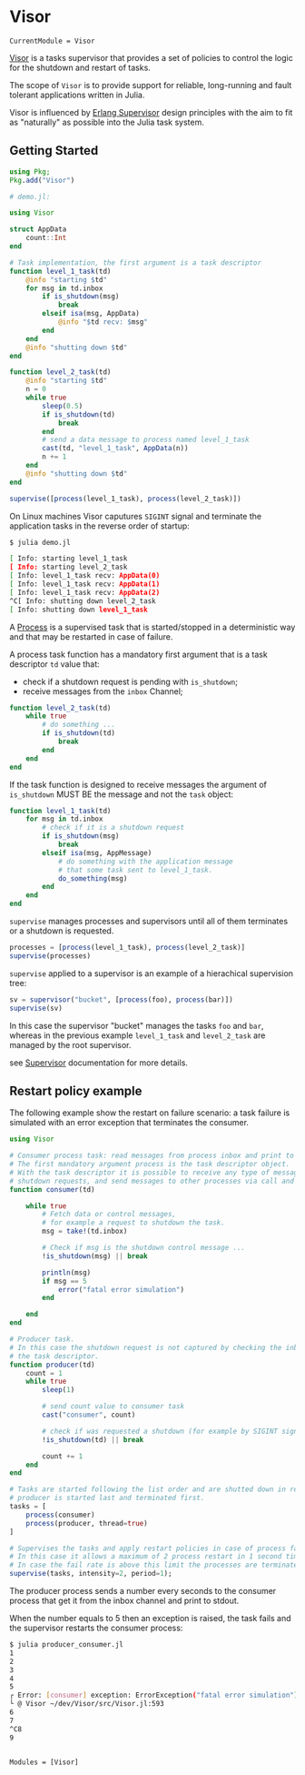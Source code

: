# Visor

```@meta
CurrentModule = Visor
```

[Visor](https://github.com/cardo-org/Visor) is a tasks supervisor that provides
a set of policies to control the logic for the shutdown and restart of tasks.

The scope of `Visor` is to provide support for reliable, long-running and fault tolerant applications written in Julia.

Visor is influenced by [Erlang Supervisor](https://www.erlang.org/doc/design_principles/sup_princ.html#supervision-principles) design principles
with the aim to fit as "naturally" as possible into the Julia task system.

## Getting Started

```julia
using Pkg; 
Pkg.add("Visor")
```

```julia
# demo.jl:

using Visor

struct AppData
    count::Int
end

# Task implementation, the first argument is a task descriptor
function level_1_task(td)
    @info "starting $td"
    for msg in td.inbox
        if is_shutdown(msg)
            break
        elseif isa(msg, AppData)
            @info "$td recv: $msg"
        end
    end
    @info "shutting down $td"
end

function level_2_task(td)
    @info "starting $td"
    n = 0
    while true
        sleep(0.5)
        if is_shutdown(td)
            break
        end
        # send a data message to process named level_1_task
        cast(td, "level_1_task", AppData(n))
        n += 1
    end
    @info "shutting down $td"
end

supervise([process(level_1_task), process(level_2_task)])
```

On Linux machines Visor caputures `SIGINT` signal and terminate the application tasks in the reverse order of startup:

```sh
$ julia demo.jl

[ Info: starting level_1_task
[ Info: starting level_2_task
[ Info: level_1_task recv: AppData(0)
[ Info: level_1_task recv: AppData(1)
[ Info: level_1_task recv: AppData(2)
^C[ Info: shutting down level_2_task
[ Info: shutting down level_1_task

```

A [Process](@ref) is a supervised task that is started/stopped in a deterministic way and that may be restarted in case of failure.

A process task function has a mandatory first argument that is a task descriptor `td` value that:

* check if a shutdown request is pending with `is_shutdown`;
* receive messages from the `inbox` Channel;

```julia
function level_2_task(td)
    while true
        # do something ...
        if is_shutdown(td)
            break
        end
    end
end
```

If the task function is designed to receive messages the argument of `is_shutdown` MUST BE the message and not the `task` object:

```julia
function level_1_task(td)
    for msg in td.inbox
        # check if it is a shutdown request 
        if is_shutdown(msg)
            break
        elseif isa(msg, AppMessage)
            # do something with the application message
            # that some task sent to level_1_task.
            do_something(msg)
        end
    end
end
```

`supervise` manages processes and supervisors until all of them terminates or a shutdown is requested.

```julia
processes = [process(level_1_task), process(level_2_task)]
supervise(processes)
```

`supervise` applied to a supervisor is an example of a hierachical supervision tree:

```julia
sv = supervisor("bucket", [process(foo), process(bar)])
supervise(sv)
```

In this case the supervisor "bucket" manages the tasks `foo` and `bar`, whereas in the previous example
`level_1_task` and `level_2_task` are managed by the root supervisor.

see [Supervisor](@ref) documentation for more details.

## Restart policy example

The following example show the restart on failure scenario: a task failure is simulated with an error exception that terminates the consumer.

```julia
using Visor

# Consumer process task: read messages from process inbox and print to stdout.
# The first mandatory argument process is the task descriptor object.
# With the task descriptor it is possible to receive any type of messages, for example
# shutdown requests, and send messages to other processes via call and cast methods.
function consumer(td)

    while true
        # Fetch data or control messages, 
        # for example a request to shutdown the task.
        msg = take!(td.inbox)

        # Check if msg is the shutdown control message ...
        !is_shutdown(msg) || break

        println(msg)
        if msg == 5
            error("fatal error simulation")
        end

    end
end

# Producer task.
# In this case the shutdown request is not captured by checking the inbox messages but checking
# the task descriptor.
function producer(td)
    count = 1
    while true
        sleep(1)

        # send count value to consumer task
        cast("consumer", count)

        # check if was requested a shutdown (for example by SIGINT signal)
        !is_shutdown(td) || break

        count += 1
    end
end

# Tasks are started following the list order and are shutted down in reverse order:
# producer is started last and terminated first.
tasks = [
    process(consumer)
    process(producer, thread=true)
]

# Supervises the tasks and apply restart policies in case of process failure.
# In this case it allows a maximum of 2 process restart in 1 second time window.
# In case the fail rate is above this limit the processes are terminated and the supervisor returns.
supervise(tasks, intensity=2, period=1);
```

The producer process sends a number every seconds to the consumer process that get it from the inbox channel
and print to stdout.

When the number equals to 5 then an exception is raised, the task fails and the supervisor restarts the consumer process:

```sh
$ julia producer_consumer.jl 
1
2
3
4
5
┌ Error: [consumer] exception: ErrorException("fatal error simulation")
└ @ Visor ~/dev/Visor/src/Visor.jl:593
6
7
^C8
9
```

```@index
```

```@autodocs
Modules = [Visor]
```
